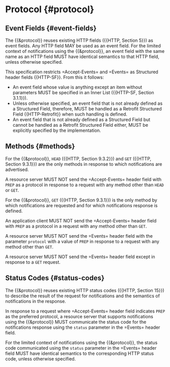 # Protocol {#protocol}

## Event Fields {#event-fields}

The {{&protocol}} reuses existing HTTP fields ({{HTTP, Section 5}}) as event fields. Any HTTP field MAY be used as an event field. For the limited context of notifications using the {{&protocol}}, an event field with the same name as an HTTP field MUST have identical semantics to that HTTP field, unless otherwise specified.

This specification restricts =Accept-Events= and =Events= as Structured header fields {{HTTP-SF}}. From this it follows:

+ An event field whose value is anything except an item without parameters MUST be specified in an Inner List ({{HTTP-SF, Section 3.1.1}}).
+ Unless otherwise specified, an event field that is not already defined as a Structured Field, therefore, MUST be handled as a Retrofit Structured Field {{HTTP-Retrofit}} when such handling is defined.
+ An event field that is not already defined as a Structured Field but cannot be handled as a Retrofit Structured Field either, MUST be explicitly specified by the implementation.

## Methods {#methods}

For the {{&protocol}}, `HEAD` ({{HTTP, Section 9.3.2}}) and `GET` ({{HTTP, Section 9.3.1}}) are the only methods in response to which notifications are advertised.

A resource server MUST NOT send the =Accept-Events= header field with `PREP` as a protocol in response to a request with any method other than `HEAD` or `GET`.

For the {{&protocol}}, `GET` ({{HTTP, Section 9.3.1}}) is the only method by which notifications are requested and for which notifications response is defined.

An application client MUST NOT send the =Accept-Events= header field with `PREP` as a protocol in a request with any method other than `GET`.

A resource server MUST NOT send the =Events= header field with the parameter `protocol` with a value of `PREP` in response to a request with any method other than `GET`.

A resource server MUST NOT send the =Events= header field except in response to a `GET` request.

## Status Codes {#status-codes}

The {{&protocol}} reuses existing HTTP status codes ({{HTTP, Section 15}}) to describe the result of the request for notifications and the semantics of notifications in the response.

In response to a request where =Accept-Events= header field indicates `PREP` as the preferred protocol, a resource server that supports notifications using the {{&protocol}} MUST communicate the status code for the notifications response using the `status` parameter in the =Events= header field.

For the limited context of notifications using the {{&protocol}}, the status code communicated using the `status` parameter in the =Events= header field MUST have identical semantics to the corresponding HTTP status code, unless otherwise specified.
